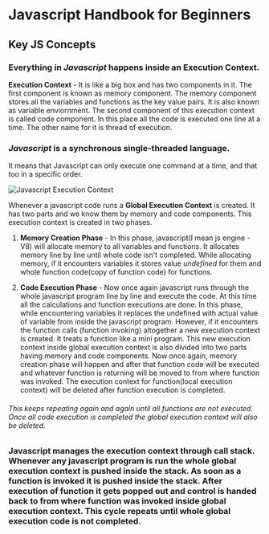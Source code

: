 # Javascript Handbook for Beginners
## Key JS Concepts

### Everything in *Javascript* happens inside an **Execution Context**.

**Execution Context** - It is like a big box and has two components in it. The first component is known as memory component. The memory component stores all the variables and functions as the key value pairs. It is also known as variable enviornment. The second component of this execution context is called code component. In this place all the code is executed one line at a time. The other name for it is thread of execution.

### *Javascript* is a synchronous single-threaded language.
It means that Javascript can only execute one command at a time, and that too in a specific order.

![Javascript Execution Context](https://miro.medium.com/max/700/1*CuL8xsqLb1GhpuHgmDKk0A.png)

Whenever a javascript code runs a **Global Execution Context** is created. It has two parts and we know them by memory and code components. This execution context is created in two phases.

1. **Memory Creation Phase** - In this phase, javascript(I mean js engine - V8) will allocate memory to all variables and functions. It allocates memory line by line until whole code isn't completed. While allocating memory, if it encounters variables it stores value *undefined* for them and whole function code(copy of function code) for functions.

2. **Code Execution Phase** - Now once again javascript runs through the whole javascript program line by line and execute the code. At this time all the calculations and function executions are done. In this phase, while encountering variables it replaces the undefined with actual value of variable from inside the javascript program. However, if it encounters the function calls (function invoking) altogether a new execution context is created. It treats a function like a mini program. This new execution context inside global execution context is also divided into two parts having memory and code components. Now once again, memory creation phase will happen and after that function code will be executed and whatever function is returning will be moved to from where function was invoked. The execution context for function(local execution context) will be deleted after function execution is completed.

###### This keeps repeating again and again until all functions are not executed. Once all code execution is completed the global execution context will also be deleted.

### Javascript manages the execution context through call stack. Whenever any javascript program is run the whole global execution context is pushed inside the stack. As soon as a function is invoked it is pushed inside the stack. After execution of function it gets popped out and control is handed back to from where function was invoked inside global execution context. This cycle repeats until whole global execution code is not completed.
